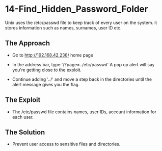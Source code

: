 # 14-Find_Hidden_Password_Folder
  
Unix uses the /etc/passwd file to keep track of every user on the system.
it stores information such as names, surnames, user ID etc. 

## The Approach

- Go to http://192.168.42.238/ home page

- In the address bar, type '/?page=../etc/passwd'  A pop up alert will say you're getting close to the exploit.

- Continue adding '../' and move a step back in the directories until the alert message gives you the flag.

## The Exploit #

- The /etc/passwd file contains names, user IDs, account information for each user.

## The Solution #

- Prevent user access to sensitive files and directories.
